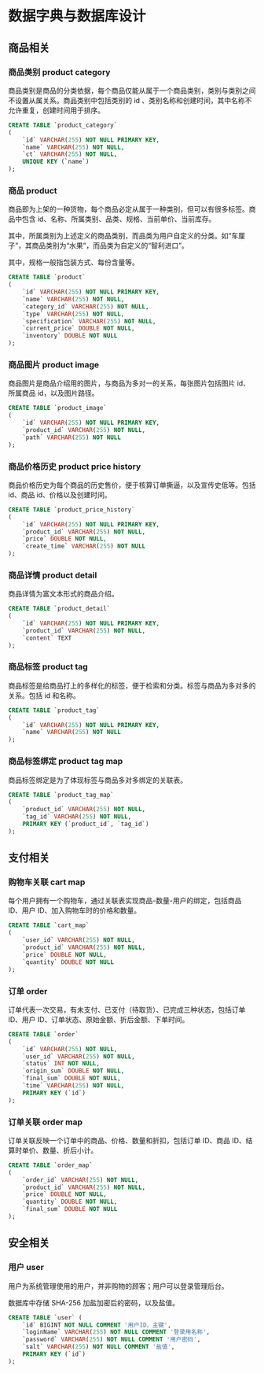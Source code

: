 # 数据字典与数据库设计

## 商品相关

### 商品类别 product category

商品类别是商品的分类依据，每个商品仅能从属于一个商品类别，类别与类别之间不设置从属关系。商品类别中包括类别的 id 、类别名称和创建时间，其中名称不允许重复，创建时间用于排序。

```SQL
CREATE TABLE `product_category`
(
    `id` VARCHAR(255) NOT NULL PRIMARY KEY,
    `name` VARCHAR(255) NOT NULL,
    `ct` VARCHAR(255) NOT NULL,
    UNIQUE KEY (`name`)
);
```

### 商品 product

商品即为上架的一种货物，每个商品必定从属于一种类别，但可以有很多标签。商品中包含 id、名称、所属类别、品类、规格、当前单价、当前库存。

其中，所属类别为上述定义的商品类别，而品类为用户自定义的分类。如“车厘子”，其商品类别为“水果”，而品类为自定义的“智利进口”。

其中，规格一般指包装方式、每份含量等。

```SQL
CREATE TABLE `product`
(
    `id` VARCHAR(255) NOT NULL PRIMARY KEY,
    `name` VARCHAR(255) NOT NULL,
    `category_id` VARCHAR(255) NOT NULL,
    `type` VARCHAR(255) NOT NULL,
    `specification` VARCHAR(255) NOT NULL,
    `current_price` DOUBLE NOT NULL,
    `inventory` DOUBLE NOT NULL
);
```

### 商品图片 product image

商品图片是商品介绍用的图片，与商品为多对一的关系，每张图片包括图片 id、所属商品 id，以及图片路径。

```SQL
CREATE TABLE `product_image`
(
    `id` VARCHAR(255) NOT NULL PRIMARY KEY,
    `product_id` VARCHAR(255) NOT NULL,
    `path` VARCHAR(255) NOT NULL
);
```

### 商品价格历史 product price history

商品价格历史为每个商品的历史售价，便于核算订单撕逼，以及宣传史低等。包括 id、商品 id、价格以及创建时间。

```SQL
CREATE TABLE `product_price_history`
(
    `id` VARCHAR(255) NOT NULL PRIMARY KEY,
    `product_id` VARCHAR(255) NOT NULL,
    `price` DOUBLE NOT NULL,
    `create_time` VARCHAR(255) NOT NULL
);
```

### 商品详情 product detail

商品详情为富文本形式的商品介绍。

```SQL
CREATE TABLE `product_detail`
(
    `id` VARCHAR(255) NOT NULL PRIMARY KEY,
    `product_id` VARCHAR(255) NOT NULL,
    `content` TEXT
);
```

### 商品标签 product tag

商品标签是给商品打上的多样化的标签，便于检索和分类。标签与商品为多对多的关系。包括 id 和名称。

```SQL
CREATE TABLE `product_tag`
(
    `id` VARCHAR(255) NOT NULL PRIMARY KEY,
    `name` VARCHAR(255) NOT NULL
);
```

### 商品标签绑定 product tag map

商品标签绑定是为了体现标签与商品多对多绑定的关联表。

```SQL
CREATE TABLE `product_tag_map`
(
    `product_id` VARCHAR(255) NOT NULL,
    `tag_id` VARCHAR(255) NOT NULL,
    PRIMARY KEY (`product_id`, `tag_id`)
);
```

## 支付相关

### 购物车关联 cart map

每个用户拥有一个购物车，通过关联表实现商品-数量-用户的绑定，包括商品 ID、用户 ID、加入购物车时的价格和数量。

```SQL
CREATE TABLE `cart_map`
(
    `user_id` VARCHAR(255) NOT NULL,
    `product_id` VARCHAR(255) NOT NULL,
    `price` DOUBLE NOT NULL,
    `quantity` DOUBLE NOT NULL
);
```

### 订单 order

订单代表一次交易，有未支付、已支付（待取货）、已完成三种状态，包括订单 ID、用户 ID、订单状态、原始金额、折后金额、下单时间。

```SQL
CREATE TABLE `order`
(
    `id` VARCHAR(255) NOT NULL,
    `user_id` VARCHAR(255) NOT NULL,
    `status` INT NOT NULL,
    `origin_sum` DOUBLE NOT NULL,
    `final_sum` DOUBLE NOT NULL,
    `time` VARCHAR(255) NOT NULL,
    PRIMARY KEY (`id`)
);
```

### 订单关联 order map

订单关联反映一个订单中的商品、价格、数量和折扣，包括订单 ID、商品 ID、结算时单价、数量、折后小计。

```SQL
CREATE TABLE `order_map`
(
    `order_id` VARCHAR(255) NOT NULL,
    `product_id` VARCHAR(255) NOT NULL,
    `price` DOUBLE NOT NULL,
    `quantity` DOUBLE NOT NULL,
    `final_sum` DOUBLE NOT NULL
);
```

## 安全相关

### 用户 user

用户为系统管理使用的用户，并非购物的顾客；用户可以登录管理后台。

数据库中存储 SHA-256 加盐加密后的密码，以及盐值。

```SQL
CREATE TABLE `user` (
    `id` BIGINT NOT NULL COMMENT '用户ID，主键',
    `loginName` VARCHAR(255) NOT NULL COMMENT '登录用名称',
    `password` VARCHAR(255) NOT NULL COMMENT '用户密码',
    `salt` VARCHAR(255) NOT NULL COMMENT '盐值',
    PRIMARY KEY (`id`)
);
```
